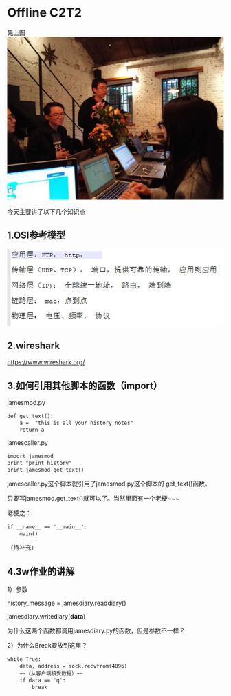 # Offline C2T2
先上图
![](c2t23w.jpg)

今天主要讲了以下几个知识点

## 1.OSI参考模型
![](NET.png)

## 2.wireshark
https://www.wireshark.org/

## 3.如何引用其他脚本的函数（import）

jamesmod.py
    
    def get_text():
	    a =  "this is all your history notes"
	    return a

jamescaller.py

    import jamesmod
    print "print history"
    print jamesmod.get_text()

jamescaller.py这个脚本就引用了jamesmod.py这个脚本的 get_text()函数。

只要写jamesmod.get_text()就可以了。当然里面有一个老梗~~~

老梗之：

    if __name__ == '__main__':
        main()

（待补充）

## 4.3w作业的讲解

1）参数

history_message = jamesdiary.readdiary()

jamesdiary.writediary(**data**)

为什么这两个函数都调用jamesdiary.py的函数，但是参数不一样？

2）为什么Break要放到这里？

    while True:
        data, address = sock.recvfrom(4096)
        ~~（从客户端接受数据）~~
        if data == 'q':
            break

















